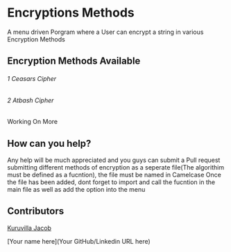 # Encryptions Methods
A menu driven Porgram where a User can encrypt a string in various Encryption Methods

## Encryption Methods Available 
###### 1 Ceasars Cipher
###### 2 Atbash Cipher
Working On More

## How can you help?
Any help will be much appreciated and you guys can submit a Pull request submitting different methods of encryption as a seperate file(The algorithim must be defined as a fucntion), the file must be named in Camelcase
Once the file has been added, dont forget to import and call the fucntion in the main file as well as add the option into the menu

## Contributors
[Kuruvilla Jacob](https://github.com/KuruvillaJacob02)

[Your name here](Your GitHub/Linkedin URL here)
